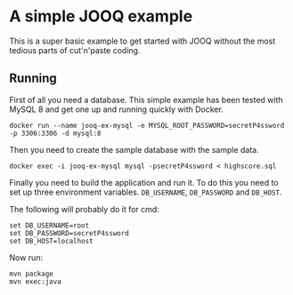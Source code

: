 # A simple JOOQ example

This is a super basic example to get started with JOOQ without the most
tedious parts of cut'n'paste coding.

## Running

First of all you need a database. This simple example has been tested
with MySQL 8 and get one up and running quickly with Docker.

`docker run --name jooq-ex-mysql -e MYSQL_ROOT_PASSWORD=secretP4ssword -p 3306:3306 -d mysql:8`

Then you need to create the sample database with the sample data.

`docker exec -i jooq-ex-mysql mysql -psecretP4ssword < highscore.sql`

Finally you need to build the application and run it. To do this you need to
set up three environment variables. `DB_USERNAME`, `DB_PASSWORD` and `DB_HOST`.

The following will probably do it for cmd:
```
set DB_USERNAME=root
set DB_PASSWORD=secretP4ssword
set DB_HOST=localhost
```

Now run:
```
mvn package
mvn exec:java
```
